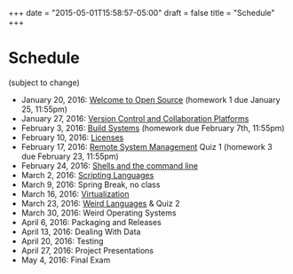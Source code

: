 +++
date = "2015-05-01T15:58:57-05:00"
draft = false
title = "Schedule"
+++

# Schedule

(subject to change)

* January 20, 2016: [Welcome to Open Source](/lectures/welcome/) (homework 1 due January 25, 11:55pm)
* January 27, 2016: [Version Control and Collaboration Platforms](/lectures/version_control/)
* February 3, 2016: [Build Systems](/lectures/build_systems/) (homework due February 7th, 11:55pm)
* February 10, 2016: [Licenses](/lectures/licenses/)
* February 17, 2016: [Remote System Management](/lectures/remote_systems/) Quiz 1 (homework 3 due February 23, 11:55pm)
* February 24, 2016: [Shells and the command line](/lectures/shells/)
* March 2, 2016: [Scripting Languages](/lectures/scripting/)
* March 9, 2016: Spring Break, no class
* March 16, 2016: [Virtualization](/lectures/virtualization)
* March 23, 2016: [Weird Languages](/lectures/weird_languages) & Quiz 2
* March 30, 2016: Weird Operating Systems
* April 6, 2016: Packaging and Releases
* April 13, 2016: Dealing With Data
* April 20, 2016: Testing
* April 27, 2016: Project Presentations
* May 4, 2016: Final Exam

